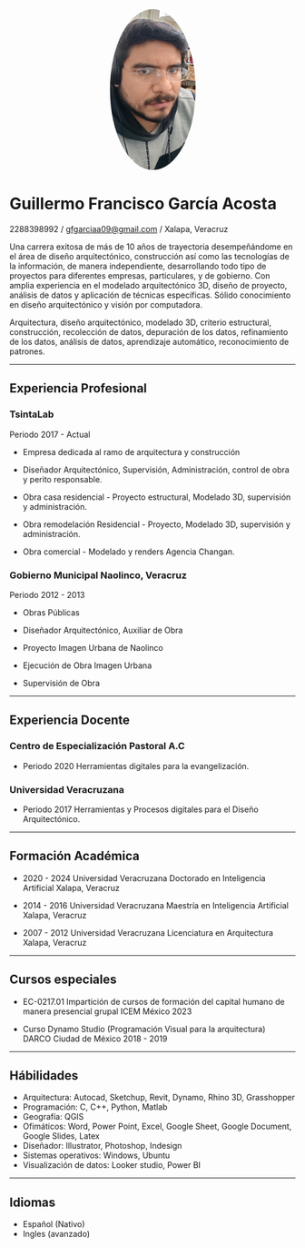<p align="center">
<img src="Figuras/foto.jpg" alt="Descripción de la imagen" width="151" height="283" style="border-radius:70%;" />
</p>

# Guillermo Francisco García Acosta
2288398992 / gfgarciaa09@gmail.com / Xalapa, Veracruz

Una carrera exitosa de más de 10 años de trayectoria desempeñándome en el área de diseño arquitectónico, construcción así como las tecnologías de la información, de manera independiente, desarrollando todo tipo de proyectos para diferentes empresas, particulares, y de gobierno. Con amplia experiencia en el modelado arquitectónico 3D, diseño de proyecto, análisis de datos y aplicación de técnicas específicas. Sólido conocimiento en diseño arquitectónico y visión por computadora.

Arquitectura, diseño arquitectónico, modelado 3D, criterio estructural, construcción, recolección de datos, depuración de los datos, refinamiento de los datos, análisis de datos, aprendizaje automático, reconocimiento de patrones.

---

## Experiencia Profesional
### TsintaLab
Periodo 2017 - Actual
- Empresa dedicada al ramo de arquitectura y construcción

- Diseñador Arquitectónico, Supervisión, Administración, control de obra y perito responsable.

- Obra casa residencial - Proyecto estructural, Modelado 3D, supervisión y administración.
- Obra remodelación Residencial - Proyecto, Modelado 3D, supervisión y administración.
- Obra comercial - Modelado y renders Agencia Changan.

### Gobierno Municipal Naolinco, Veracruz
Periodo 2012 - 2013
- Obras Públicas
- Diseñador Arquitectónico, Auxiliar de Obra

- Proyecto Imagen Urbana de Naolinco
- Ejecución de Obra Imagen Urbana
- Supervisión de Obra

---

## Experiencia Docente
### Centro de Especialización Pastoral A.C
- Periodo 2020
Herramientas digitales para la evangelización.

### Universidad Veracruzana
- Periodo 2017
Herramientas y Procesos digitales para el Diseño Arquitectónico.

---

## Formación Académica
- 2020 - 2024
Universidad Veracruzana
Doctorado en Inteligencia Artificial
Xalapa, Veracruz

- 2014 - 2016
Universidad Veracruzana
Maestría en Inteligencia Artificial
Xalapa, Veracruz

- 2007 - 2012
Universidad Veracruzana
Licenciatura en Arquitectura
Xalapa, Veracruz

---

## Cursos especiales
- EC-0217.01
Impartición de cursos de formación del capital humano de manera presencial grupal
ICEM México
2023

- Curso Dynamo Studio (Programación Visual para la arquitectura)
DARCO
Ciudad de México
2018 - 2019

---

## Hábilidades
- Arquitectura: Autocad, Sketchup, Revit, Dynamo, Rhino 3D, Grasshopper
- Programación: C, C++, Python, Matlab
- Geografía: QGIS 
- Ofimáticos: Word, Power Point, Excel, Google Sheet, Google Document, Google Slides, Latex
- Diseñador: Illustrator, Photoshop, Indesign
- Sistemas operativos: Windows, Ubuntu
- Visualización de datos: Looker studio, Power BI

---

## Idiomas
- Español (Nativo)
- Ingles (avanzado)
